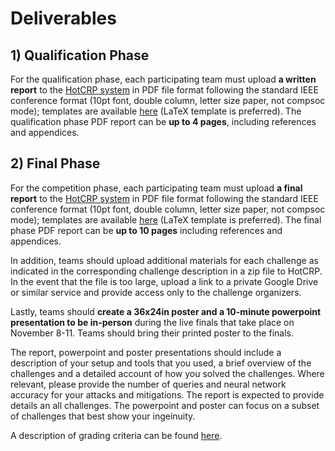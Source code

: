 # Deliverables

## 1) Qualification Phase

For the qualification phase, each participating team must upload **a written report** to the [HotCRP system](https://hotcrp.engineering.nyu.edu/) in PDF file format following the standard IEEE conference format (10pt font, double column, letter size paper, not compsoc mode); templates are available [here](http://www.ieee.org/conferences_events/conferences/publishing/templates.html) (LaTeX template is preferred). The qualification phase PDF report can be **up to 4 pages**, including references and appendices.

## 2) Final Phase

For the competition phase, each participating team must upload **a final report** to
the [HotCRP system](https://hotcrp.engineering.nyu.edu/) in PDF file format
following the standard IEEE conference format (10pt font, double column, letter
size paper, not compsoc mode); templates are available
[here](http://www.ieee.org/conferences_events/conferences/publishing/templates.html)
(LaTeX template is preferred). The final phase PDF report can be **up to 10
pages** including references and appendices.

In addition, teams should upload additional materials for each challenge as
indicated in the corresponding challenge description in a zip file to HotCRP. In
the event that the file is too large, upload a link to a private Google Drive or
similar service and provide access only to the challenge organizers.

Lastly, teams should **create a 36x24in poster and a 10-minute powerpoint presentation
to be in-person**
during the live finals that take place on November 8-11. Teams should bring their printed poster to the finals.

The report, powerpoint and poster presentations should include a description of your
setup and tools that you used, a brief overview of the challenges and a detailed 
account of how you solved the challenges. Where relevant, please provide the 
number of queries and neural network accuracy for your attacks and mitigations. 
The report is expected to provide details an all challenges. The powerpoint and poster 
can focus on a subset of challenges that best show your ingeinuity.

A description of grading criteria can be found 
[here](https://github.com/TrustworthyComputing/csaw_esc_2023/blob/main/Challenge_Description.md#competition-phase-evaluation-and-grading-policies).
